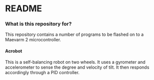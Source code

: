 # README #

### What is this repository for? ###
This repository contains a number of programs to be flashed on to a Maevarm 2 microcontroller.

#### Acrobot ####
This is a self-balancing robot on two wheels. It uses a gyrometer and accelerometer to sense the degree and velocity of tilt. It then responds accordingly through a PID controller.